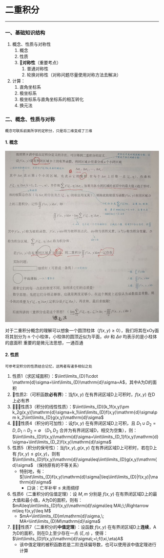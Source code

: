 # 二重积分

---

### 一、基础知识结构

1. 概念、性质与对称性
	1. 概念
	2. 性质
	3. 🌟**对称性**（重要考点）
		1. 普通对称性
		2. 轮换对称性（对称问题尽量使用对称方法去解决）
2. 计算：
	1. 直角坐标系
	2. 极坐标系
	3. 极坐标系与直角坐标系的相互转化
	4. 换元法

### 二、概念、性质与对称

```
概念可联系前面所学的定积分，只是将二维变成了三维
```
#### 1. 概念

![](assets/9baf33dfb02c81b517611373e50f06d0.jpg)

对于二重积分概念的理解可以想象一个圆顶柱体（$f(x,y)\geq 0$），我们将其在xOy面将其划分为 n 个小柱体，小柱体的圆顶近似为平面，$d\sigma$ 和 $\Delta\sigma$ 均表示的是小柱体的底面积
	重要的是微元法思想，一通百通

#### 2. 性质

```
可参考定积分的性质结合记忆，这两者有诸多相似之处
```
1. 性质1（求区域面积）：$\iint\limits_{D}1\cdot \mathrm{d}\sigma=\iint\limits_{D}\mathrm{d}\sigma=A$，其中A为D的面积
2. 🌟性质2:（可积函数**必有界**）：当$f(x,y)$ 在有界闭区域D上可积时，$f(x,y)$ 在D上必有界
3. 🌟🌟🌟性质3（积分的线性性质）：$\iint\limits_{D}[k_1f(x,y)\pm k_2g(x,y)]\mathrm{d}\sigma=k_1\iint\limits_{D}f(x,y)\mathrm{d}\sigma\pm k_2\iint\limits_{D}g(x,y)\mathrm{d}\sigma$ 
4. 🌟🌟🌟性质4（积分的可加性）：设$f(x,y)$ 在有界闭区域D上可积，且 $D_1\cup D_2=D,D_1\cap D_2=\emptyset$ （$D_1,D_2$ 合并为有界闭区域D，相交为空集），则： $\iint\limits_{D}f(x,y)\mathrm{d}\sigma=\iint\limits_{D_1}f(x,y)\mathrm{d}\sigma+\iint\limits_{D_2}f(x,y)\mathrm{d}\sigma$  
5. 性质5（积分的保号性）：当$f(x,y),g(x,y)$ 在有界闭区域D上可积时，若在D上有 $f(x,y)\leq g(x,y)$，则有 $\iint\limits_{D}f(x,y)\mathrm{d}\sigma\leq\iint\limits_{D}g(x,y)\mathrm{d}\sigma$ （保持原有的不等关系）
	- 特别地，有：$|\iint\limits_{D}f(x,y)\mathrm{d}\sigma|\leq\iint\limits_{D}|f(x,y)|\mathrm{d}\sigma$ 
		- 口诀：亡羊补牢 $\leq$ 未雨绸缪
6. 性质6（二重积分的估值定理）：设 $M,m$ 分别是 $f(x,y)$ 在有界闭区域D上的最大值和最小值，A为D的面积，则有：$mA\leq\iint\limits_{D}f(x,y)\mathrm{d}\sigma\leq MA\;\;\Rightarrow m\leq f(x,y)\leq M$ 
	- $mA=\iint\limits_{D}m\mathrm{d}\sigma,\; MA=\iint\limits_{D}M\mathrm{d}\sigma$
7. 🌟🌟🌟性质7（二重积分的**中值定理**）：设函数 $f(x,y)$ 在有界闭区域D上**连续**，A为D的面积，则在D上至少存在一点 $(\xi,\eta)$ ，使得：$\iint\limits_{D}f(x,y)\mathrm{d}\sigma\;=\;f(\xi,\eta)A$ 
	- 该中值定理的被积函数若是二阶连续偏导数，也可以使用该中值定理进行计算

